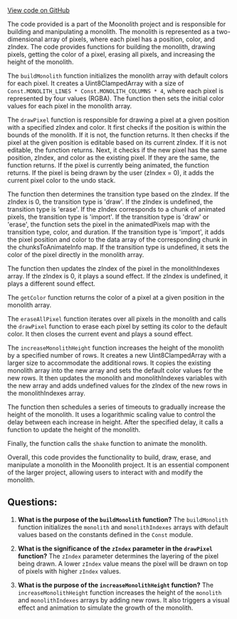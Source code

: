 [View code on GitHub](https://github.com/LaGuerrePiece/moonolith/src/monolith/monolith.js)

The code provided is a part of the Moonolith project and is responsible for building and manipulating a monolith. The monolith is represented as a two-dimensional array of pixels, where each pixel has a position, color, and zIndex. The code provides functions for building the monolith, drawing pixels, getting the color of a pixel, erasing all pixels, and increasing the height of the monolith.

The `buildMonolith` function initializes the monolith array with default colors for each pixel. It creates a Uint8ClampedArray with a size of `Const.MONOLITH_LINES * Const.MONOLITH_COLUMNS * 4`, where each pixel is represented by four values (RGBA). The function then sets the initial color values for each pixel in the monolith array.

The `drawPixel` function is responsible for drawing a pixel at a given position with a specified zIndex and color. It first checks if the position is within the bounds of the monolith. If it is not, the function returns. It then checks if the pixel at the given position is editable based on its current zIndex. If it is not editable, the function returns. Next, it checks if the new pixel has the same position, zIndex, and color as the existing pixel. If they are the same, the function returns. If the pixel is currently being animated, the function returns. If the pixel is being drawn by the user (zIndex = 0), it adds the current pixel color to the undo stack. 

The function then determines the transition type based on the zIndex. If the zIndex is 0, the transition type is 'draw'. If the zIndex is undefined, the transition type is 'erase'. If the zIndex corresponds to a chunk of animated pixels, the transition type is 'import'. If the transition type is 'draw' or 'erase', the function sets the pixel in the animatedPixels map with the transition type, color, and duration. If the transition type is 'import', it adds the pixel position and color to the data array of the corresponding chunk in the chunksToAnimateInfo map. If the transition type is undefined, it sets the color of the pixel directly in the monolith array.

The function then updates the zIndex of the pixel in the monolithIndexes array. If the zIndex is 0, it plays a sound effect. If the zIndex is undefined, it plays a different sound effect.

The `getColor` function returns the color of a pixel at a given position in the monolith array.

The `eraseAllPixel` function iterates over all pixels in the monolith and calls the `drawPixel` function to erase each pixel by setting its color to the default color. It then closes the current event and plays a sound effect.

The `increaseMonolithHeight` function increases the height of the monolith by a specified number of rows. It creates a new Uint8ClampedArray with a larger size to accommodate the additional rows. It copies the existing monolith array into the new array and sets the default color values for the new rows. It then updates the monolith and monolithIndexes variables with the new array and adds undefined values for the zIndex of the new rows in the monolithIndexes array.

The function then schedules a series of timeouts to gradually increase the height of the monolith. It uses a logarithmic scaling value to control the delay between each increase in height. After the specified delay, it calls a function to update the height of the monolith.

Finally, the function calls the `shake` function to animate the monolith.

Overall, this code provides the functionality to build, draw, erase, and manipulate a monolith in the Moonolith project. It is an essential component of the larger project, allowing users to interact with and modify the monolith.
## Questions: 
 1. **What is the purpose of the `buildMonolith` function?**
The `buildMonolith` function initializes the `monolith` and `monolithIndexes` arrays with default values based on the constants defined in the `Const` module.

2. **What is the significance of the `zIndex` parameter in the `drawPixel` function?**
The `zIndex` parameter determines the layering of the pixel being drawn. A lower `zIndex` value means the pixel will be drawn on top of pixels with higher `zIndex` values.

3. **What is the purpose of the `increaseMonolithHeight` function?**
The `increaseMonolithHeight` function increases the height of the `monolith` and `monolithIndexes` arrays by adding new rows. It also triggers a visual effect and animation to simulate the growth of the monolith.